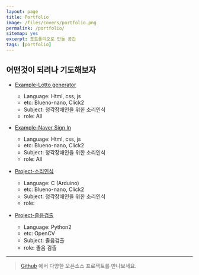 ```yaml
---
layout: page
title: Portfolio
image: /files/covers/portfolio.png
permalink: /portfolio/
sitemap: yes
excerpt: 포트폴리오로 만들 공간
tags: [portfolio]
---
```


## 어떤것이 되려나 기도해보자

* [Example-Lotto generator](https://)
  * Language: Html, css, js
  * etc: Blueno-nano, Click2 
  * Subject: 청각장애인을 위한 소리인식
  * role: All



* [Example-Naver Sign In](https://emily7485.github.io/test.github.io/01.NaverSignIn/signin.html)
  * Language: Html, css, js
  * etc: Blueno-nano, Click2 
  * Subject: 청각장애인을 위한 소리인식
  * role: All



* [Project-소리인식](https://github.com/emily7485/arduino-project-soundDetectwearabledevice)
  * Language: C (Arduino)
  * etc: Blueno-nano, Click2 
  * Subject: 청각장애인을 위한 소리인식
  * role: 



* [Project-졸음검출](https://)
  * Language: Python2
  * etc: OpenCV 
  * Subject: 졸음검출
  * role: 졸음 검출 


---

> [Github](http://github.com/emily74857485) 에서 다양한 오픈소스 프로젝트를 만나보세요.

